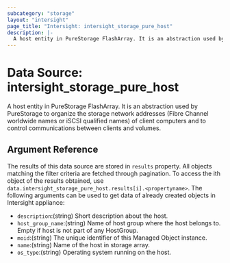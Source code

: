 ```yaml
---
subcategory: "storage"
layout: "intersight"
page_title: "Intersight: intersight_storage_pure_host"
description: |-
  A host entity in PureStorage FlashArray. It is an abstraction used by PureStorage to organize the storage network addresses (Fibre Channel worldwide names or iSCSI qualified names) of client computers and to control communications between clients and volumes.
---
```


# Data Source: intersight_storage_pure_host
A host entity in PureStorage FlashArray. It is an abstraction used by PureStorage to organize the storage network addresses (Fibre Channel worldwide names or iSCSI qualified names) of client computers and to control communications between clients and volumes.
## Argument Reference
The results of this data source are stored in `results` property.
All objects matching the filter criteria are fetched through pagination.
To access the ith object of the results obtained, use `data.intersight_storage_pure_host.results[i].<propertyname>`.
The following arguments can be used to get data of already created objects in Intersight appliance:
* `description`:(string) Short description about the host. 
* `host_group_name`:(string) Name of host group where the host belongs to. Empty if host is not part of any HostGroup. 
* `moid`:(string) The unique identifier of this Managed Object instance. 
* `name`:(string) Name of the host in storage array. 
* `os_type`:(string) Operating system running on the host. 
 